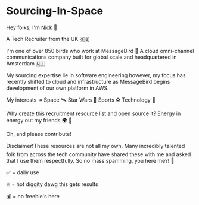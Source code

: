 # Sourcing-In-Space

Hey folks, I'm [Nick](https://www.linkedin.com/in/nick-dickinson-techrecruiter/) 👋

A Tech Recruiter from the UK 🇬🇧 

I'm one of over 850 birds who work at MessageBird 🐥 A cloud omni-channel communications company built for global scale and headquartered in Amsterdam 🇳🇱

My sourcing expertise lie in software engineering however, my focus has recently shifted to cloud and infrastructure as MessageBird begins development of our own platform in AWS. 

My interests ↠ Space 🛰  Star Wars 💫  Sports ⚽️  Technology 🚀 

Why create this recruitment resource list and open source it? Energy in energy out my friends 🌍 💚

Oh, and please contribute! 

Disclaimer❗️These resources are not all my own. Many incredibly talented folk from across the tech community have shared these with me and asked that I use them respectfully. So no mass spamming, you here me?! 🤠 


✅ = daily use 

🔥 = hot diggity dawg this gets results 

💰 = no freebie's here

